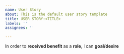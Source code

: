 ```yaml
---
name: User Story
about: This is the default user story template
title: USER STORY:<TITLE>
labels: ''
assignees: ''

---
```


In order to **received benefit** as a **role**, I can **goal/desire**
